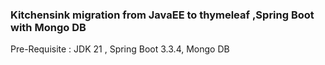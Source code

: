### Kitchensink migration from JavaEE to thymeleaf ,Spring Boot with Mongo DB
Pre-Requisite : JDK 21 , Spring Boot 3.3.4, Mongo DB 


